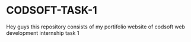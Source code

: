 # CODSOFT-TASK-1
Hey guys this repository consists of my portifolio website of codsoft web development internship task 1
